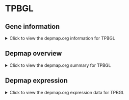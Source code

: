 <h1>TPBGL</h1>

<h2>Gene information</h2>
<details>
  <summary>Click to view the depmap.org information for TPBGL</summary>
  <iframe src="https://depmap.org/portal/gene/TPBGL?tab=about" style="border:none;width:100%;height:800px"></iframe>
</details>

<h2>Depmap overview</h2>
<details>
  <summary>Click to view the depmap.org summary for TPBGL</summary>
  <iframe src="https://depmap.org/portal/gene/TPBGL?tab=overview" style="border:none;width:100%;height:800px"></iframe>
</details>

<h2>Depmap expression</h2>
<details>
  <summary>Click to view the depmap.org expression data for TPBGL</summary>
  <iframe src="https://depmap.org/portal/gene/TPBGL?tab=characterization" style="border:none;width:100%;height:800px"></iframe>
</details>


<!--
<h2>Reactome Pathway diagram</h2>
<details>
  <summary>Click to view Reactome pathway for TPBGL</summary>
  PNAME
</details>
-->


